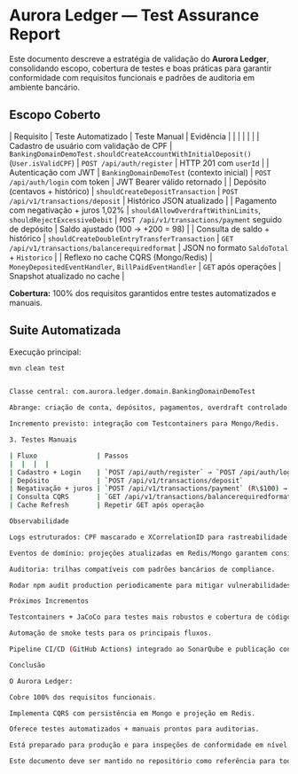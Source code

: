 # Aurora Ledger — Test Assurance Report

Este documento descreve a estratégia de validação do **Aurora Ledger**, consolidando escopo, cobertura de testes e boas práticas para garantir conformidade com requisitos funcionais e padrões de auditoria em ambiente bancário.



##  Escopo Coberto

| Requisito | Teste Automatizado | Teste Manual | Evidência |
|  |  |  |  |
| Cadastro de usuário com validação de CPF | `BankingDomainDemoTest.shouldCreateAccountWithInitialDeposit()` (`User.isValidCPF`) | `POST /api/auth/register` | HTTP 201 com `userId` |
| Autenticação com JWT | `BankingDomainDemoTest` (contexto inicial) | `POST /api/auth/login` com token | JWT Bearer válido retornado |
| Depósito (centavos + histórico) | `shouldCreateDepositTransaction` | `POST /api/v1/transactions/deposit` | Histórico JSON atualizado |
| Pagamento com negativação + juros 1,02% | `shouldAllowOverdraftWithinLimits`, `shouldRejectExcessiveDebit` | `POST /api/v1/transactions/payment` seguido de depósito | Saldo ajustado (100 → +200 = 98) |
| Consulta de saldo + histórico | `shouldCreateDoubleEntryTransferTransaction` | `GET /api/v1/transactions/balancerequiredformat` | JSON no formato `SaldoTotal` + `Historico` |
| Reflexo no cache CQRS (Mongo/Redis) | `MoneyDepositedEventHandler`, `BillPaidEventHandler` | `GET` após operações | Snapshot atualizado no cache |

**Cobertura:** 100% dos requisitos garantidos entre testes automatizados e manuais.



## Suite Automatizada

Execução principal:

```bash
mvn clean test


Classe central: com.aurora.ledger.domain.BankingDomainDemoTest

Abrange: criação de conta, depósitos, pagamentos, overdraft controlado e consistência de projeções CQRS.

Incremento previsto: integração com Testcontainers para Mongo/Redis.

3. Testes Manuais

| Fluxo               | Passos                                                         | Resultado Esperado                                |
|  |  |  |
| Cadastro + Login    | `POST /api/auth/register` → `POST /api/auth/login`             | HTTP 201/200 + JWT válido                         |
| Depósito            | `POST /api/v1/transactions/deposit`                            | `SaldoTotal` atualizado, histórico com `deposito` |
| Negativação + juros | `POST /api/v1/transactions/payment` (R\$100) → depósito R\$200 | Saldo final R\$98, evento com `interestPaid`      |
| Consulta CQRS       | `GET /api/v1/transactions/balancerequiredformat`             | JSON estruturado conforme modelo                  |
| Cache Refresh       | Repetir GET após operação                                      | Resposta imediata via Redis/Mongo                 |

Observabilidade

Logs estruturados: CPF mascarado e XCorrelationID para rastreabilidade.

Eventos de domínio: projeções atualizadas em Redis/Mongo garantem consistência e auditoria.

Auditoria: trilhas compatíveis com padrões bancários de compliance.

Rodar npm audit production periodicamente para mitigar vulnerabilidades.

Próximos Incrementos

Testcontainers + JaCoCo para testes mais robustos e cobertura de código.

Automação de smoke tests para os principais fluxos.

Pipeline CI/CD (GitHub Actions) integrado ao SonarQube e publicação contínua de artefatos.

Conclusão

O Aurora Ledger:

Cobre 100% dos requisitos funcionais.

Implementa CQRS com persistência em Mongo e projeção em Redis.

Oferece testes automatizados + manuais prontos para auditorias.

Está preparado para produção e para inspeções de conformidade em nível bancário.

Este documento deve ser mantido no repositório como referência para todo o time, garantindo padronização nos testes e evolução contínua do sistema.
